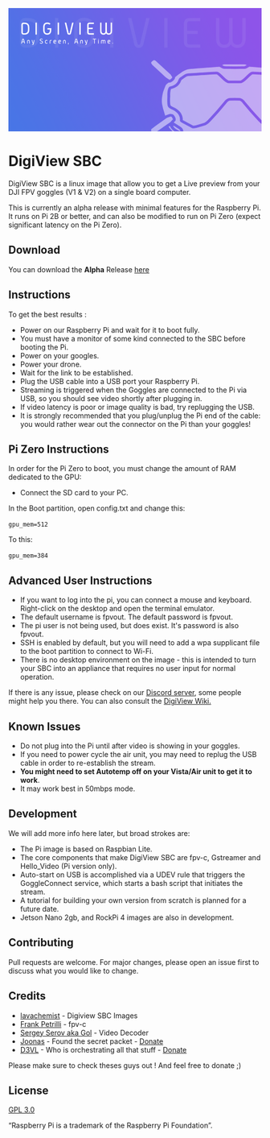 ![Any Screen, Any Time.](Docs/digiview.png)

# DigiView SBC

DigiView SBC is a linux image that allow you to get a Live preview from your DJI FPV goggles (V1 & V2) on a single board computer.

This is currently an alpha release with minimal features for the Raspberry Pi. It runs on Pi 2B or better, and can also be modified to run on Pi Zero (expect significant latency on the Pi Zero).

## Download
You can download the **Alpha** Release [here](https://github.com/fpvout/DigiView-SBC/releases/latest)

## Instructions
To get the best results :
- Power on our Raspberry Pi and wait for it to boot fully.
- You must have a monitor of some kind connected to the SBC before booting the Pi.
- Power on your googles.
- Power your drone.
- Wait for the link to be established.
- Plug the USB cable into a USB port your Raspberry Pi.
- Streaming is triggered when the Goggles are connected to the Pi via USB, so you should see video shortly after plugging in.
- If video latency is poor or image quality is bad, try replugging the USB.
- It is strongly recommended that you plug/unplug the Pi end of the cable: you would rather wear out the connector on the Pi than your goggles!

## Pi Zero Instructions
In order for the Pi Zero to boot, you must change the amount of RAM dedicated to the GPU:
- Connect the SD card to your PC.

In the Boot partition, open config.txt and change this:

``` gpu_mem=512 ```

To this:

``` gpu_mem=384 ```


## Advanced User Instructions
- If you want to log into the pi, you can connect a mouse and keyboard. Right-click on the desktop and open the terminal emulator.
- The default username is fpvout. The default password is fpvout.
- The pi user is not being used, but does exist. It's password is also fpvout.
- SSH is enabled by default, but you will need to add a wpa supplicant file to the boot partition to connect to Wi-Fi.
- There is no desktop environment on the image - this is intended to turn your SBC into an appliance that requires no user input for normal operation.

If there is any issue, please check on our [Discord server](https://discord.gg/uGYMNByeTH), some people might help you there. You can also consult the [DigiView Wiki.](https://github.com/fpvout/fpvout.com/wiki)

## Known Issues
- Do not plug into the Pi until after video is showing in your goggles.
- If you need to power cycle the air unit, you may need to replug the USB cable in order to re-establish the stream.
- **You might need to set Autotemp off on your Vista/Air unit to get it to work**.
- It may work best in 50mbps mode.

## Development
We will add more info here later, but broad strokes are:
- The Pi image is based on Raspbian Lite.
- The core components that make DigiView SBC are fpv-c, Gstreamer and Hello_Video (Pi version only).
- Auto-start on USB is accomplished via a UDEV rule that triggers the GoggleConnect service, which starts a bash script that initiates the stream.
- A tutorial for building your own version from scratch is planned for a future date.
- Jetson Nano 2gb, and RockPi 4 images are also in development.

## Contributing
Pull requests are welcome. For major changes, please open an issue first to discuss what you would like to change.

## Credits
- [lavachemist](https://github.com/lavachemist) - Digiview SBC Images
- [Frank Petrilli](https://github.com/FrankPetrilli) - fpv-c
- [Sergey Serov aka Gol](http://cosmostreamer.com/) - Video Decoder
- [Joonas](https://fpv.wtf/) - Found the secret packet - [Donate](https://www.buymeacoffee.com/fpv.wtf)
- [D3VL](https://d3vl.com) - Who is orchestrating all that stuff - [Donate](https://www.buymeacoffee.com/d3vl)

Please make sure to check theses guys out ! And feel free to donate ;)

## License
[GPL 3.0](https://choosealicense.com/licenses/gpl-3.0/mit/)

“Raspberry Pi is a trademark of the Raspberry Pi Foundation”.
